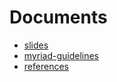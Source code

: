 # Documents

* [slides](slides)
* [myriad-guidelines](myriad-guidelines)
* [references](references) 